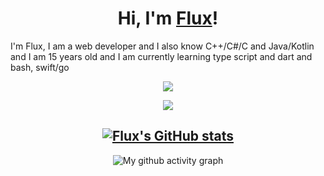 <div align="center">

<h1>Hi, I'm <a href="https://www.github.com/iamflux">Flux</a>!</h1>
</div>

I'm Flux, I am a web developer and I also know C++/C#/C and Java/Kotlin and I am 15 years old and I am currently learning type script and dart and bash, swift/go

<p align = "center"><img src = "https://github-widgetbox.vercel.app/api/profile?username=iamFlux&data=followers,repositories,stars,commits"></p>
<p align = "center"><img src = "https://github-widgetbox.vercel.app/api/skills?names=java,kotlin,python,html,css,javascript,typescript,dart,c,csharp,bash,swift&includeNames=true"></p>

<div align="center">
	
[![Flux's GitHub stats](https://github-readme-stats.vercel.app/api?username=Flux&show_icons=true&title_color=fff&icon_color=79ff97&text_color=9f9f9f&bg_color=151515&count_private=true)](https://github.com/iamflux) 
---

</details>

![My github activity graph](https://activity-graph.herokuapp.com/graph?username=iamFlux&theme=react-dark)

